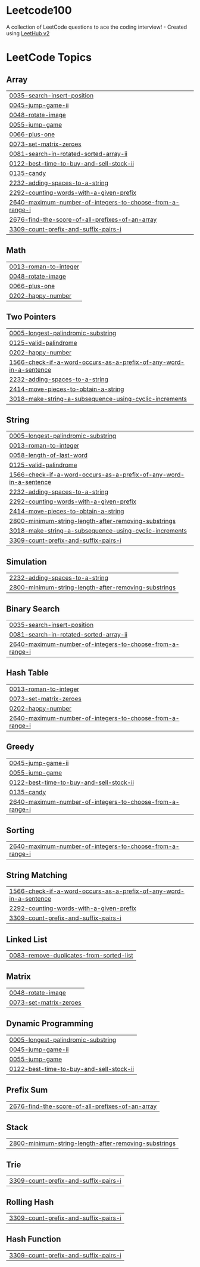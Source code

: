 # Leetcode100
A collection of LeetCode questions to ace the coding interview! - Created using [LeetHub v2](https://github.com/arunbhardwaj/LeetHub-2.0)

<!---LeetCode Topics Start-->
# LeetCode Topics
## Array
|  |
| ------- |
| [0035-search-insert-position](https://github.com/UdhayanS/Leetcode100/tree/master/0035-search-insert-position) |
| [0045-jump-game-ii](https://github.com/UdhayanS/Leetcode100/tree/master/0045-jump-game-ii) |
| [0048-rotate-image](https://github.com/UdhayanS/Leetcode100/tree/master/0048-rotate-image) |
| [0055-jump-game](https://github.com/UdhayanS/Leetcode100/tree/master/0055-jump-game) |
| [0066-plus-one](https://github.com/UdhayanS/Leetcode100/tree/master/0066-plus-one) |
| [0073-set-matrix-zeroes](https://github.com/UdhayanS/Leetcode100/tree/master/0073-set-matrix-zeroes) |
| [0081-search-in-rotated-sorted-array-ii](https://github.com/UdhayanS/Leetcode100/tree/master/0081-search-in-rotated-sorted-array-ii) |
| [0122-best-time-to-buy-and-sell-stock-ii](https://github.com/UdhayanS/Leetcode100/tree/master/0122-best-time-to-buy-and-sell-stock-ii) |
| [0135-candy](https://github.com/UdhayanS/Leetcode100/tree/master/0135-candy) |
| [2232-adding-spaces-to-a-string](https://github.com/UdhayanS/Leetcode100/tree/master/2232-adding-spaces-to-a-string) |
| [2292-counting-words-with-a-given-prefix](https://github.com/UdhayanS/Leetcode100/tree/master/2292-counting-words-with-a-given-prefix) |
| [2640-maximum-number-of-integers-to-choose-from-a-range-i](https://github.com/UdhayanS/Leetcode100/tree/master/2640-maximum-number-of-integers-to-choose-from-a-range-i) |
| [2676-find-the-score-of-all-prefixes-of-an-array](https://github.com/UdhayanS/Leetcode100/tree/master/2676-find-the-score-of-all-prefixes-of-an-array) |
| [3309-count-prefix-and-suffix-pairs-i](https://github.com/UdhayanS/Leetcode100/tree/master/3309-count-prefix-and-suffix-pairs-i) |
## Math
|  |
| ------- |
| [0013-roman-to-integer](https://github.com/UdhayanS/Leetcode100/tree/master/0013-roman-to-integer) |
| [0048-rotate-image](https://github.com/UdhayanS/Leetcode100/tree/master/0048-rotate-image) |
| [0066-plus-one](https://github.com/UdhayanS/Leetcode100/tree/master/0066-plus-one) |
| [0202-happy-number](https://github.com/UdhayanS/Leetcode100/tree/master/0202-happy-number) |
## Two Pointers
|  |
| ------- |
| [0005-longest-palindromic-substring](https://github.com/UdhayanS/Leetcode100/tree/master/0005-longest-palindromic-substring) |
| [0125-valid-palindrome](https://github.com/UdhayanS/Leetcode100/tree/master/0125-valid-palindrome) |
| [0202-happy-number](https://github.com/UdhayanS/Leetcode100/tree/master/0202-happy-number) |
| [1566-check-if-a-word-occurs-as-a-prefix-of-any-word-in-a-sentence](https://github.com/UdhayanS/Leetcode100/tree/master/1566-check-if-a-word-occurs-as-a-prefix-of-any-word-in-a-sentence) |
| [2232-adding-spaces-to-a-string](https://github.com/UdhayanS/Leetcode100/tree/master/2232-adding-spaces-to-a-string) |
| [2414-move-pieces-to-obtain-a-string](https://github.com/UdhayanS/Leetcode100/tree/master/2414-move-pieces-to-obtain-a-string) |
| [3018-make-string-a-subsequence-using-cyclic-increments](https://github.com/UdhayanS/Leetcode100/tree/master/3018-make-string-a-subsequence-using-cyclic-increments) |
## String
|  |
| ------- |
| [0005-longest-palindromic-substring](https://github.com/UdhayanS/Leetcode100/tree/master/0005-longest-palindromic-substring) |
| [0013-roman-to-integer](https://github.com/UdhayanS/Leetcode100/tree/master/0013-roman-to-integer) |
| [0058-length-of-last-word](https://github.com/UdhayanS/Leetcode100/tree/master/0058-length-of-last-word) |
| [0125-valid-palindrome](https://github.com/UdhayanS/Leetcode100/tree/master/0125-valid-palindrome) |
| [1566-check-if-a-word-occurs-as-a-prefix-of-any-word-in-a-sentence](https://github.com/UdhayanS/Leetcode100/tree/master/1566-check-if-a-word-occurs-as-a-prefix-of-any-word-in-a-sentence) |
| [2232-adding-spaces-to-a-string](https://github.com/UdhayanS/Leetcode100/tree/master/2232-adding-spaces-to-a-string) |
| [2292-counting-words-with-a-given-prefix](https://github.com/UdhayanS/Leetcode100/tree/master/2292-counting-words-with-a-given-prefix) |
| [2414-move-pieces-to-obtain-a-string](https://github.com/UdhayanS/Leetcode100/tree/master/2414-move-pieces-to-obtain-a-string) |
| [2800-minimum-string-length-after-removing-substrings](https://github.com/UdhayanS/Leetcode100/tree/master/2800-minimum-string-length-after-removing-substrings) |
| [3018-make-string-a-subsequence-using-cyclic-increments](https://github.com/UdhayanS/Leetcode100/tree/master/3018-make-string-a-subsequence-using-cyclic-increments) |
| [3309-count-prefix-and-suffix-pairs-i](https://github.com/UdhayanS/Leetcode100/tree/master/3309-count-prefix-and-suffix-pairs-i) |
## Simulation
|  |
| ------- |
| [2232-adding-spaces-to-a-string](https://github.com/UdhayanS/Leetcode100/tree/master/2232-adding-spaces-to-a-string) |
| [2800-minimum-string-length-after-removing-substrings](https://github.com/UdhayanS/Leetcode100/tree/master/2800-minimum-string-length-after-removing-substrings) |
## Binary Search
|  |
| ------- |
| [0035-search-insert-position](https://github.com/UdhayanS/Leetcode100/tree/master/0035-search-insert-position) |
| [0081-search-in-rotated-sorted-array-ii](https://github.com/UdhayanS/Leetcode100/tree/master/0081-search-in-rotated-sorted-array-ii) |
| [2640-maximum-number-of-integers-to-choose-from-a-range-i](https://github.com/UdhayanS/Leetcode100/tree/master/2640-maximum-number-of-integers-to-choose-from-a-range-i) |
## Hash Table
|  |
| ------- |
| [0013-roman-to-integer](https://github.com/UdhayanS/Leetcode100/tree/master/0013-roman-to-integer) |
| [0073-set-matrix-zeroes](https://github.com/UdhayanS/Leetcode100/tree/master/0073-set-matrix-zeroes) |
| [0202-happy-number](https://github.com/UdhayanS/Leetcode100/tree/master/0202-happy-number) |
| [2640-maximum-number-of-integers-to-choose-from-a-range-i](https://github.com/UdhayanS/Leetcode100/tree/master/2640-maximum-number-of-integers-to-choose-from-a-range-i) |
## Greedy
|  |
| ------- |
| [0045-jump-game-ii](https://github.com/UdhayanS/Leetcode100/tree/master/0045-jump-game-ii) |
| [0055-jump-game](https://github.com/UdhayanS/Leetcode100/tree/master/0055-jump-game) |
| [0122-best-time-to-buy-and-sell-stock-ii](https://github.com/UdhayanS/Leetcode100/tree/master/0122-best-time-to-buy-and-sell-stock-ii) |
| [0135-candy](https://github.com/UdhayanS/Leetcode100/tree/master/0135-candy) |
| [2640-maximum-number-of-integers-to-choose-from-a-range-i](https://github.com/UdhayanS/Leetcode100/tree/master/2640-maximum-number-of-integers-to-choose-from-a-range-i) |
## Sorting
|  |
| ------- |
| [2640-maximum-number-of-integers-to-choose-from-a-range-i](https://github.com/UdhayanS/Leetcode100/tree/master/2640-maximum-number-of-integers-to-choose-from-a-range-i) |
## String Matching
|  |
| ------- |
| [1566-check-if-a-word-occurs-as-a-prefix-of-any-word-in-a-sentence](https://github.com/UdhayanS/Leetcode100/tree/master/1566-check-if-a-word-occurs-as-a-prefix-of-any-word-in-a-sentence) |
| [2292-counting-words-with-a-given-prefix](https://github.com/UdhayanS/Leetcode100/tree/master/2292-counting-words-with-a-given-prefix) |
| [3309-count-prefix-and-suffix-pairs-i](https://github.com/UdhayanS/Leetcode100/tree/master/3309-count-prefix-and-suffix-pairs-i) |
## Linked List
|  |
| ------- |
| [0083-remove-duplicates-from-sorted-list](https://github.com/UdhayanS/Leetcode100/tree/master/0083-remove-duplicates-from-sorted-list) |
## Matrix
|  |
| ------- |
| [0048-rotate-image](https://github.com/UdhayanS/Leetcode100/tree/master/0048-rotate-image) |
| [0073-set-matrix-zeroes](https://github.com/UdhayanS/Leetcode100/tree/master/0073-set-matrix-zeroes) |
## Dynamic Programming
|  |
| ------- |
| [0005-longest-palindromic-substring](https://github.com/UdhayanS/Leetcode100/tree/master/0005-longest-palindromic-substring) |
| [0045-jump-game-ii](https://github.com/UdhayanS/Leetcode100/tree/master/0045-jump-game-ii) |
| [0055-jump-game](https://github.com/UdhayanS/Leetcode100/tree/master/0055-jump-game) |
| [0122-best-time-to-buy-and-sell-stock-ii](https://github.com/UdhayanS/Leetcode100/tree/master/0122-best-time-to-buy-and-sell-stock-ii) |
## Prefix Sum
|  |
| ------- |
| [2676-find-the-score-of-all-prefixes-of-an-array](https://github.com/UdhayanS/Leetcode100/tree/master/2676-find-the-score-of-all-prefixes-of-an-array) |
## Stack
|  |
| ------- |
| [2800-minimum-string-length-after-removing-substrings](https://github.com/UdhayanS/Leetcode100/tree/master/2800-minimum-string-length-after-removing-substrings) |
## Trie
|  |
| ------- |
| [3309-count-prefix-and-suffix-pairs-i](https://github.com/UdhayanS/Leetcode100/tree/master/3309-count-prefix-and-suffix-pairs-i) |
## Rolling Hash
|  |
| ------- |
| [3309-count-prefix-and-suffix-pairs-i](https://github.com/UdhayanS/Leetcode100/tree/master/3309-count-prefix-and-suffix-pairs-i) |
## Hash Function
|  |
| ------- |
| [3309-count-prefix-and-suffix-pairs-i](https://github.com/UdhayanS/Leetcode100/tree/master/3309-count-prefix-and-suffix-pairs-i) |
<!---LeetCode Topics End-->